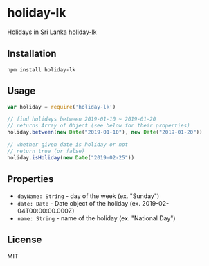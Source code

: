 # holiday-lk

Holidays in Sri Lanka [holiday-lk](https://github.com/ngpsanjaya/holiday-lk)

## Installation

```
npm install holiday-lk
```

## Usage

```javascript
var holiday = require('holiday-lk')

// find holidays between 2019-01-10 ~ 2019-01-20
// returns Array of Object (see below for their properties)
holiday.between(new Date("2019-01-10"), new Date("2019-01-20"))

// whether given date is holiday or not
// return true (or false)
holiday.isHoliday(new Date("2019-02-25"))
```

## Properties

* `dayName: String` - day of the week (ex. "Sunday")
* `date: Date` - Date object of the holiday (ex. 2019-02-04T00:00:00.000Z)
* `name: String` - name of the holiday (ex. "National Day")

## License

MIT
